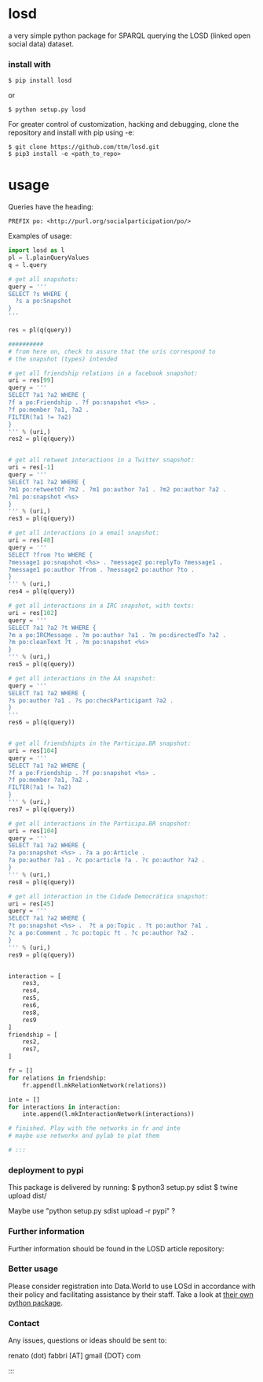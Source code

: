 # losd
a very simple python package for SPARQL querying the LOSD (linked open social data) dataset.

### install with
    $ pip install losd

or

    $ python setup.py losd

For greater control of customization, hacking and debugging, clone the repository and install with pip using -e:

    $ git clone https://github.com/ttm/losd.git
    $ pip3 install -e <path_to_repo>

# usage

Queries have the heading:
```
PREFIX po: <http://purl.org/socialparticipation/po/>
```

Examples of usage:

```python
import losd as l
pl = l.plainQueryValues
q = l.query

# get all snapshots:
query = '''
SELECT ?s WHERE {
  ?s a po:Snapshot
}
'''

res = pl(q(query))

##########
# from here on, check to assure that the uris correspond to
# the snapshot (types) intended

# get all friendship relations in a facebook snapshot:
uri = res[99]
query = '''
SELECT ?a1 ?a2 WHERE {
?f a po:Friendship . ?f po:snapshot <%s> .
?f po:member ?a1, ?a2 .
FILTER(?a1 != ?a2)
}
''' % (uri,)
res2 = pl(q(query))


# get all retweet interactions in a Twitter snapshot:
uri = res[-1]
query = '''
SELECT ?a1 ?a2 WHERE {
?m1 po:retweetOf ?m2 . ?m1 po:author ?a1 . ?m2 po:author ?a2 .
?m1 po:snapshot <%s>
}
''' % (uri,)
res3 = pl(q(query))

# get all interactions in a email snapshot:
uri = res[48]
query = '''
SELECT ?from ?to WHERE {
?message1 po:snapshot <%s> . ?message2 po:replyTo ?message1 .
?message1 po:author ?from . ?message2 po:author ?to .
}
''' % (uri,)
res4 = pl(q(query))

# get all interactions in a IRC snapshot, with texts:
uri = res[102]
query = '''
SELECT ?a1 ?a2 ?t WHERE {
?m a po:IRCMessage . ?m po:author ?a1 . ?m po:directedTo ?a2 .
?m po:cleanText ?t . ?m po:snapshot <%s>
}
''' % (uri,)
res5 = pl(q(query))

# get all interactions in the AA snapshot:
query = '''
SELECT ?a1 ?a2 WHERE {
?s po:author ?a1 . ?s po:checkParticipant ?a2 .
}
'''
res6 = pl(q(query))


# get all friendshipts in the Participa.BR snapshot:
uri = res[104]
query = '''
SELECT ?a1 ?a2 WHERE {
?f a po:Friendship . ?f po:snapshot <%s> .
?f po:member ?a1, ?a2 .
FILTER(?a1 != ?a2)
}
''' % (uri,)
res7 = pl(q(query))

# get all interactions in the Participa.BR snapshot:
uri = res[104]
query = '''
SELECT ?a1 ?a2 WHERE {
?a po:snapshot <%s> . ?a a po:Article .
?a po:author ?a1 . ?c po:article ?a . ?c po:author ?a2 .
}
''' % (uri,)
res8 = pl(q(query))

# get all interaction in the Cidade Democrática snapshot:
uri = res[45]
query = '''
SELECT ?a1 ?a2 WHERE {
?t po:snapshot <%s> .  ?t a po:Topic . ?t po:author ?a1 .
?c a po:Comment . ?c po:topic ?t . ?c po:author ?a2 .
}
''' % (uri,)
res9 = pl(q(query))


interaction = [
    res3,
    res4,
    res5,
    res6,
    res8,
    res9
]
friendship = [
    res2,
    res7,
]

fr = []
for relations in friendship:
    fr.append(l.mkRelationNetwork(relations))

inte = []
for interactions in interaction:
    inte.append(l.mkInteractionNetwork(interactions))

# finished. Play with the networks in fr and inte
# maybe use networkx and pylab to plat them

# :::
```

### deployment to pypi
This package іs delivered by running:
  $ python3 setup.py sdist
  $ twine upload dist/

Maybe use "python setup.py sdist upload -r pypi" ?

### Further information
Further information should be found in the LOSD article repository:

### Better usage
Please consider registration into Data.World to use LOSd in accordance with their policy and facilitating assistance by their staff.
Take a look at [their own python package](https://pypi.org/project/datadotworld/).

### Contact
Any issues, questions or ideas should be sent to:

renato (dot) fabbri [AT] gmail {DOT} com

:::
